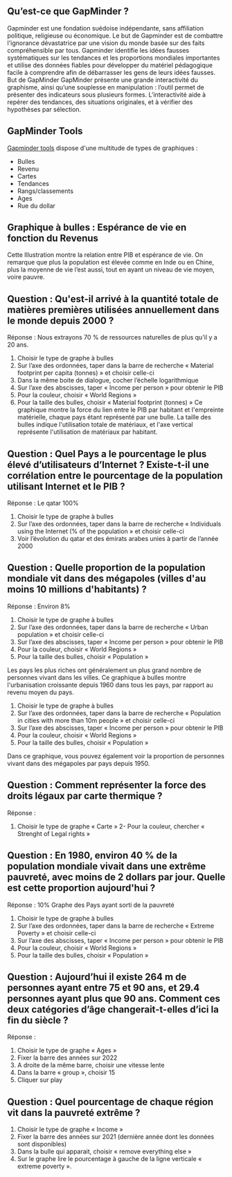 ## Qu’est-ce que GapMinder ?
Gapminder est une fondation suédoise indépendante, sans affiliation politique, religieuse ou économique.
Le but de Gapminder est de combattre l'ignorance dévastatrice par une vision du monde basée sur des faits compréhensible par tous.
Gapminder identifie les idées fausses systématiques sur les tendances et les proportions mondiales importantes et utilise des données fiables pour développer du matériel pédagogique facile à comprendre afin de débarrasser les gens de leurs idées fausses.
But de GapMinder
GapMinder présente une grande interactivité du graphisme, ainsi qu’une souplesse en manipulation : l’outil permet de présenter des indicateurs sous plusieurs formes. L’interactivité aide à repérer des tendances, des situations originales, et à vérifier des hypothèses par sélection.

## GapMinder Tools
[Gapminder tools](https://www.gapminder.org/tools/) dispose d'une multitude de types de graphiques :
* Bulles
* Revenu 
* Cartes
* Tendances 
* Rangs/classements
* Ages
* Rue du dollar

## Graphique à bulles : Espérance de vie en fonction du Revenus 
Cette Illustration montre la relation entre PIB et espérance de vie.
On remarque que plus la population est élevée comme en Inde ou en Chine, plus la moyenne de vie l’est aussi, tout en ayant un niveau de vie moyen, voire pauvre.

## Question : Qu'est-il arrivé à la quantité totale de matières premières utilisées annuellement dans le monde depuis 2000 ?
Réponse : Nous extrayons 70 % de ressources naturelles de plus qu'il y a 20 ans.
1. Choisir le type de graphe à bulles
2. Sur l’axe des ordonnées, taper dans la barre de recherche « Material footprint per capita (tonnes) » et choisir celle-ci
3. Dans la même boite de dialogue, cocher l’échelle logarithmique
4. Sur l’axe des abscisses, taper « Income per person » pour obtenir le PIB
5. Pour la couleur, choisir « World Regions »
6. Pour la taille des bulles, choisir « Material footprint (tonnes) »
Ce graphique montre la force du lien entre le PIB par habitant et l'empreinte matérielle, chaque pays étant représenté par une bulle. La taille des bulles indique l'utilisation totale de matériaux, et l'axe vertical représente l'utilisation de matériaux par habitant.

## Question : Quel Pays a le pourcentage le plus élevé d’utilisateurs d’Internet ? Existe-t-il une corrélation entre le pourcentage de la population utilisant Internet et le PIB ?
Réponse : Le qatar 100%
1. Choisir le type de graphe à bulles
2. Sur l’axe des ordonnées, taper dans la barre de recherche « Individuals using the Internet (% of the population » et choisir celle-ci
3. Voir l’évolution du qatar et des émirats arabes unies à partir de l’année 2000

## Question : Quelle proportion de la population mondiale vit dans des mégapoles (villes d'au moins 10 millions d'habitants) ?
Réponse : Environ 8%
1. Choisir le type de graphe à bulles
2. Sur l’axe des ordonnées, taper dans la barre de recherche « Urban population » et choisir celle-ci
3. Sur l’axe des abscisses, taper « Income per person » pour obtenir le PIB
4. Pour la couleur, choisir « World Regions »
5. Pour la taille des bulles, choisir « Population »

Les pays les plus riches ont généralement un plus grand nombre de personnes vivant dans les villes. Ce graphique à bulles montre l'urbanisation croissante depuis 1960 dans tous les pays, par rapport au revenu moyen du pays. 
1. Choisir le type de graphe à bulles
2. Sur l’axe des ordonnées, taper dans la barre de recherche « Population in cities with more than 10m people » et choisir celle-ci
3. Sur l’axe des abscisses, taper « Income per person » pour obtenir le PIB
4. Pour la couleur, choisir « World Regions »
5. Pour la taille des bulles, choisir « Population »

Dans ce graphique, vous pouvez également voir la proportion de personnes vivant dans des mégapoles par pays depuis 1950.

## Question : Comment représenter la force des droits légaux par carte thermique ?
Réponse :
1. Choisir le type de graphe « Carte »
2-	Pour la couleur, chercher « Strenght of Legal rights »

## Question : En 1980, environ 40 % de la population mondiale vivait dans une extrême pauvreté, avec moins de 2 dollars par jour. Quelle est cette proportion aujourd'hui ?

Réponse : 10%
Graphe des Pays ayant sorti de la pauvreté
1. Choisir le type de graphe à bulles
2. Sur l’axe des ordonnées, taper dans la barre de recherche « Extreme Poverty » et choisir celle-ci
3. Sur l’axe des abscisses, taper « Income per person » pour obtenir le PIB
4. Pour la couleur, choisir « World Regions »
5. Pour la taille des bulles, choisir « Population »

## Question : Aujourd’hui il existe 264 m de personnes ayant entre 75 et 90 ans, et 29.4 personnes ayant plus que 90 ans. Comment ces deux catégories d’âge changerait-t-elles d’ici la fin du siècle ?
Réponse :
1. Choisir le type de graphe « Ages »
2. Fixer la barre des années sur 2022
3. A droite de la même barre, choisir une vitesse lente
4. Dans la barre « group », choisir 15
5. Cliquer sur play

## Question : Quel pourcentage de chaque région vit dans la pauvreté extrême ?

1. Choisir le type de graphe « Income »
2. Fixer la barre des années sur 2021 (dernière année dont les données sont disponibles)
3. Dans la bulle qui apparait, choisir « remove everything else »
4. Sur le graphe lire le pourcentage à gauche de la ligne verticale « extreme poverty ».

